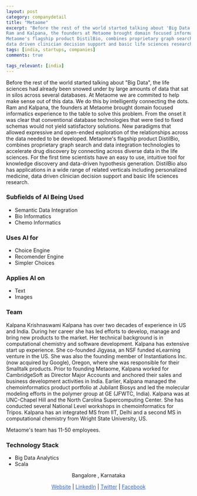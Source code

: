 ```yaml
---
layout: post
category: companydetail
title: "Metaome"
excerpt: "Before the rest of the world started talking about 'Big Data', the life sciences had already been snowed under by large amounts of data that sat in silos across several databases. At Metaome we are commited to help make sense out of this data. We do this by intelligently connecting the dots.
Ram and Kalpana, the founders at Metaome brought domain focused informatics experience to the table to solve this problem. From the onset it was clear that conventional database technologies that were tied to fixed schemas would not yield satisfactory solutions. New paradigms that allowed expressive and open-ended exploration of the relationships across the data needed to be developed.
Metaome's flagship product DistilBio, combines proprietary graph search and data integration technologies to accelerate drug discovery by connecting across diverse data in the life sciences. For the first time scientists have an easy to use, intuitive tool for knowledge discovery and data-driven hypothesis generation. DistilBio also has applications in a wide range of related verticals including personalized medicine, 
data driven clinician decision support and basic life sciences research."
tags: [india, startups, companies]
comments: true

tags_relevant: [india]
---
```


Before the rest of the world started talking about "Big Data", the life sciences had already been snowed under by large amounts of data that sat in silos across several databases. At Metaome we are commited to help make sense out of this data. We do this by intelligently connecting the dots.
Ram and Kalpana, the founders at Metaome brought domain focused informatics experience to the table to solve this problem. From the onset it was clear that conventional database technologies that were tied to fixed schemas would not yield satisfactory solutions. New paradigms that allowed expressive and open-ended exploration of the relationships across the data needed to be developed.
Metaome's flagship product DistilBio, combines proprietary graph search and data integration technologies to accelerate drug discovery by connecting across diverse data in the life sciences. For the first time scientists have an easy to use, intuitive tool for knowledge discovery and data-driven hypothesis generation. DistilBio also has applications in a wide range of related verticals including personalized medicine, 
data driven clinician decision support and basic life sciences research.

### Subfields of AI Being Used
* Semantic Data Integration 
* Bio Informatics  
* Chemo Informatics 

### Uses AI for
* Choice Engine 
* Recomender Engine 
* Simpler Choices 

### Applies AI on
* Text
* Images 

### Team
Kalpana Krishnaswami
Kalpana has over two decades of experience in US and India. During her career she has led efforts to develop, manage and bring new products to the market. Her technical background is in computational chemistry and software development.
Kalpana has extensive start up experience. She co-founded Jigyasa, an NSF funded eLearning venture in the US. She was also the founding member of Instantiations Inc. (now acquired by Google), Oregon, where she was responsible for their Smalltalk products.
Prior to founding Metaome, Kalpana worked for CambridgeSoft as Director Major Accounts and anchored their sales and business development activities in India. Earlier, Kalpana managed the chemoinformatics product portfolio at Jubilant Biosys and led the molecular modeling efforts in the polymer group at GE (JFWTC, India). Kalpana was at UNC-Chapel Hill and the North Carolina Supercomputing Center. She has conducted several National Level workshops in chemoinformatics for Tripos.
Kalpana has an integrated MS from IIT, Delhi and a second MS in computational chemistry from Wright State University, US.


Metaome's team has 11-50 employees.

### Technology Stack
* Big Data Analytics 
* Scala 

<p align="center">Bangalore , Karnataka</p>

<p align="center">
<a href="http://metaome.com/" style="color:#3366CC">Website</a> |
<a href="https://www.linkedin.com/company/metaome-science-informatics-pvt-ltd/?originalSubdomain=in" style="color:#3366CC">LinkedIn</a> | 
<a href="https://twitter.com/metaomedevs" style="color:#3366CC">Twitter</a> |
<a href="https://www.facebook.com/Metaome-Science-Informatics-303765806303347/" style="color:#3366CC">Facebook</a></p>
